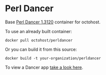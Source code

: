 Perl Dancer
=========

Base [Perl Dancer 1.3120](http://perldancer.org/) container for octohost.

To use an already built container:

`docker pull octohost/perldancer`

Or you can build it from this source:

`docker build -t your-organization/perldancer`

To view a Dancer app [take a look here](https://github.com/octohost/perldancer-app).